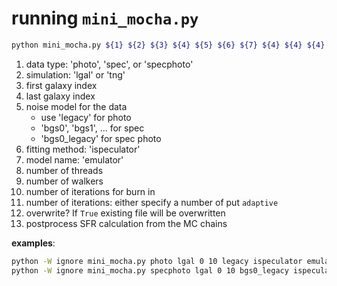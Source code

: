 # running `mini_mocha.py`

```bash
python mini_mocha.py ${1} ${2} ${3} ${4} ${5} ${6} ${7} ${4} ${4} ${4}
```
1. data type: 'photo', 'spec', or 'specphoto'
2. simulation: 'lgal' or 'tng'
3. first galaxy index 
4. last galaxy index
5. noise model for the data
    - use 'legacy' for photo 
    - 'bgs0', 'bgs1', ... for spec
    - 'bgs0_legacy' for spec photo
6. fitting method: 'ispeculator'
7. model name: 'emulator' 
8. number of threads 
9. number of walkers
10. number of iterations for burn in
11. number of iterations: either specify a number of put `adaptive`
12. overwrite? If `True` existing file will be overwritten
13. postprocess SFR calculation from the MC chains


**examples**:
```bash
python -W ignore mini_mocha.py photo lgal 0 10 legacy ispeculator emulator 1 20 20 40 True True 
python -W ignore mini_mocha.py specphoto lgal 0 10 bgs0_legacy ispeculator emulator 1 20 20 40 True True 
```
